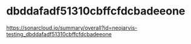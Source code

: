 # dbddafadf51310cbffcfdcbadeeone
https://sonarcloud.io/summary/overall?id=neojarvis-testing_dbddafadf51310cbffcfdcbadeeone
